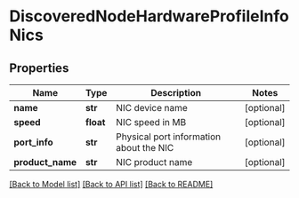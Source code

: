 # DiscoveredNodeHardwareProfileInfoNics

## Properties
Name | Type | Description | Notes
------------ | ------------- | ------------- | -------------
**name** | **str** | NIC device name | [optional] 
**speed** | **float** | NIC speed in MB | [optional] 
**port_info** | **str** | Physical port information about the NIC | [optional] 
**product_name** | **str** | NIC product name | [optional] 

[[Back to Model list]](../README.md#documentation-for-models) [[Back to API list]](../README.md#documentation-for-api-endpoints) [[Back to README]](../README.md)

